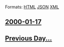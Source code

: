 
Formats: [HTML](2000/01/17/index.html)  [JSON](2000/01/17/index.json)  [XML](2000/01/17/index.xml)  

## [2000-01-17](/news/2000/01/17/index.md)

## [Previous Day...](/news/2000/01/16/index.md)

